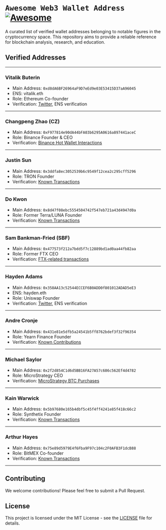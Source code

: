 # `Awesome Web3 Wallet Address` [![Awesome](https://awesome.re/badge.svg)](https://awesome.re)

A curated list of verified wallet addresses belonging to notable figures in the cryptocurrency space. This repository aims to provide a reliable reference for blockchain analysis, research, and education.

## Verified Addresses
----------------------------------------
### Vitalik Buterin
- Main Address: `0xd8dA6BF26964aF9D7eEd9e03E53415D37aA96045`
- ENS: vitalik.eth
- Role: Ethereum Co-founder
- Verification: [Twitter](https://twitter.com/VitalikButerin), ENS verification
----------------------------------------
### Changpeng Zhao (CZ)
- Main Address: `0xF977814e90dA44bFA03b6295A0616a897441aceC`
- Role: Binance Founder & CEO
- Verification: [Binance Hot Wallet Interactions](https://etherscan.io/address/0xF977814e90dA44bFA03b6295A0616a897441aceC)
----------------------------------------
### Justin Sun
- Main Address: `0x3ddfa8ec3052539b6c9549f12cea2c295cff5296`
- Role: TRON Founder
- Verification: [Known Transactions](https://etherscan.io/address/0x3ddfa8ec3052539b6c9549f12cea2c295cff5296)
----------------------------------------
### Do Kwon
- Main Address: `0x8d47f08ebc5554504742f547eb721a43d4947d0a`
- Role: Former Terra/LUNA Founder
- Verification: [Known Transactions](https://etherscan.io/address/0x8d47f08ebc5554504742f547eb721a43d4947d0a)
----------------------------------------
### Sam Bankman-Fried (SBF)
- Main Address: `0x477573f212a7bdd5f7c12889bd1ad0aa44fb82aa`
- Role: Former FTX CEO
- Verification: [FTX-related transactions](https://etherscan.io/address/0x477573f212a7bdd5f7c12889bd1ad0aa44fb82aa)
----------------------------------------
### Hayden Adams
- Main Address: `0x358AA13c52544ECCEF6B0ADD0f801012ADAD5eE3`
- ENS: hayden.eth
- Role: Uniswap Founder
- Verification: [Twitter](https://twitter.com/haydenzadams), ENS verification
----------------------------------------
### Andre Cronje
- Main Address: `0x431e81e5dfb5a24541b5ff8762bdef3f32f96354`
- Role: Yearn Finance Founder
- Verification: [Known Contributions](https://etherscan.io/address/0x431e81e5dfb5a24541b5ff8762bdef3f32f96354)
----------------------------------------
### Michael Saylor
- Main Address: `0x2f2d854C1d6d5BB16FA27A57c686c562Ef4d4782`
- Role: MicroStrategy CEO
- Verification: [MicroStrategy BTC Purchases](https://etherscan.io/address/0x2f2d854C1d6d5BB16FA27A57c686c562Ef4d4782)
----------------------------------------
### Kain Warwick
- Main Address: `0x5b97680e165b4dbf5c45f4ff4241e85f418c66c2`
- Role: Synthetix Founder
- Verification: [Known Transactions](https://etherscan.io/address/0x5b97680e165b4dbf5c45f4ff4241e85f418c66c2)
----------------------------------------
### Arthur Hayes
- Main Address: `0x75e89d5979E4f6Fba9F97c104c2F0AFB3F1dcB88`
- Role: BitMEX Co-founder
- Verification: [Known Transactions](https://etherscan.io/address/0x75e89d5979E4f6Fba9F97c104c2F0AFB3F1dcB88)
----------------------------------------
## Contributing
We welcome contributions! Please feel free to submit a Pull Request.

## License
This project is licensed under the MIT License - see the [LICENSE](LICENSE) file for details.
